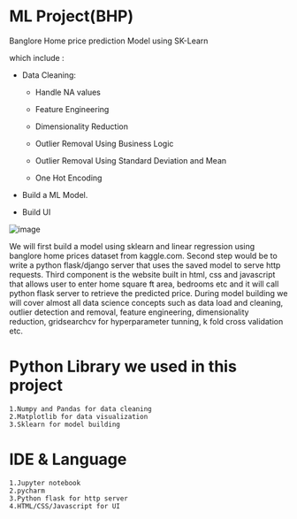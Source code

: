 # ML Project(BHP)

Banglore Home price prediction Model using SK-Learn

which include : 

  - Data Cleaning:
     
     - Handle NA values
     
     - Feature Engineering
     
     - Dimensionality Reduction
     
     - Outlier Removal Using Business Logic
     
     - Outlier Removal Using Standard Deviation and Mean
     
     - One Hot Encoding
  
  - Build a ML Model.

  - Build UI
  
    


![image](https://user-images.githubusercontent.com/68013653/120057985-216db580-c065-11eb-8f76-62ab8bcbfd67.png)

We will first build a model using sklearn and linear regression using banglore home prices dataset from kaggle.com. Second step would be to write a python flask/django server that uses the saved model to serve http requests. Third component is the website built in html, css and javascript that allows user to enter home square ft area, bedrooms etc and it will call python flask server to retrieve the predicted price. During model building we will cover almost all data science concepts such as data load and cleaning, outlier detection and removal, feature engineering, dimensionality reduction, gridsearchcv for hyperparameter tunning, k fold cross validation etc. 

# Python Library we used in this project
    
    1.Numpy and Pandas for data cleaning
    2.Matplotlib for data visualization
    3.Sklearn for model building
    
# IDE & Language

    1.Jupyter notebook  
    2.pycharm
    3.Python flask for http server
    4.HTML/CSS/Javascript for UI

